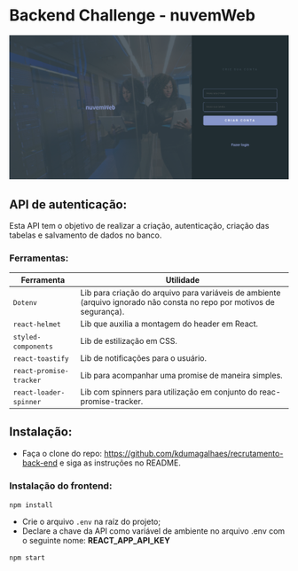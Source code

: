 
# Backend Challenge - nuvemWeb

  
  

![](screencapture-localhost-3000-register-2020-10-17-19_06_43.png)

  

## API de autenticação:

Esta API tem o objetivo de realizar a criação, autenticação, criação das tabelas e salvamento de dados no banco.

  

### Ferramentas:

| Ferramenta | Utilidade |
|---|---|
| `Dotenv` | Lib para criação do arquivo para variáveis de ambiente (arquivo ignorado não consta no repo por motivos de segurança). |
| `react-helmet` | Lib que auxilia a montagem do header em React. |
| `styled-components` | Lib de estilização em CSS. |
| `react-toastify` | Lib de notificações para o usuário. |
| `react-promise-tracker` | Lib para acompanhar uma promise de maneira simples. |
| `react-loader-spinner` | Lib com spinners para utilização em conjunto do reac-promise-tracker. |

## Instalação:

- Faça o clone do repo: https://github.com/kdumagalhaes/recrutamento-back-end e siga as instruções no README.

### Instalação do frontend:
```
npm install
```
- Crie o arquivo `.env` na raíz do projeto;
- Declare a chave da API como variável de ambiente no arquivo .env com o seguinte nome: **REACT_APP_API_KEY**
```
npm start
```